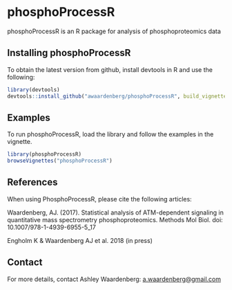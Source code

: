 # phosphoProcessR

phosphoProcessR is an R package for analysis of phosphoproteomics data

## Installing phosphoProcessR

To obtain the latest version from github, install devtools in R and use the following:

```R
library(devtools)
devtools::install_github("awaardenberg/phosphoProcessR", build_vignettes = TRUE)
```

## Examples

To run phosphoProcessR, load the library and follow the examples in the vignette.

```R
library(phosphoProcessR)
browseVignettes("phosphoProcessR")
```

## References
When using PhosphoProcessR, please cite the following articles:

Waardenberg, AJ. (2017). Statistical analysis of ATM-dependent signaling in quantitative mass spectrometry phosphoproteomics. Methods Mol Biol. doi: 10.1007/978-1-4939-6955-5_17

Engholm K & Waardenberg AJ et al. 2018 (in press)

## Contact

For more details, contact Ashley Waardenberg:
a.waardenberg@gmail.com
